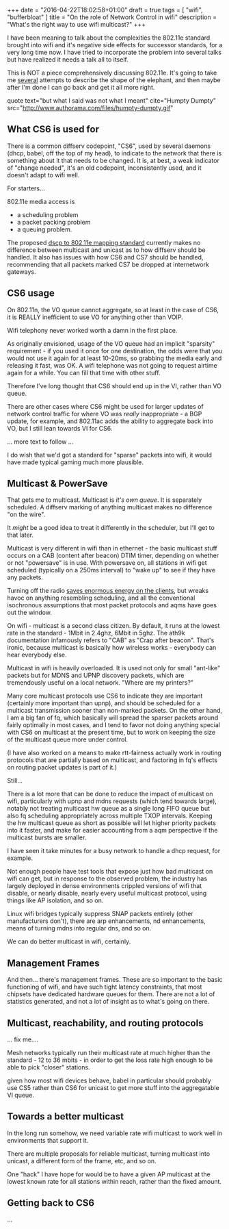 +++
date = "2016-04-22T18:02:58+01:00"
draft = true
tags = [ "wifi", "bufferbloat" ]
title = "On the role of Network Control in wifi"
description = "What's the right way to use wifi multicast?"
+++

I have been meaning to talk about the complexities the 802.11e standard
brought into wifi and it's negative side effects for successor
standards, for a very long time now. I have tried to incorporate the problem into
several talks but have realized it needs a talk all to itself.

This is NOT a piece comprehensively discussing 802.11e. It's going to
take me [several](/post/hw_queue_selection_in_wifi) attempts to describe
the shape of the elephant, and then maybe after I'm done I can go back
and get it all more right.

quote text="but what I said was not what I meant" cite="Humpty
Dumpty" src="http://www.authorama.com/files/humpty-dumpty.gif"

## What CS6 is used for

There is a common diffserv codepoint, "CS6", used by several daemons
(dhcp, babel, off the top of my head), to indicate to the network that
there is something about it that needs to be changed. It is, at best,
a weak indicator of "change needed", it's an old codepoint,
inconsistently used, and it doesn't adapt to wifi well.

For starters...

802.11e media access is

- a scheduling problem
- a packet packing problem
- a queuing problem.

The proposed
[dscp to 802.11e mapping standard](https://tools.ietf.org/html/draft-szigeti-tsvwg-ieee-802-11e-01)
currently makes no difference between multicast and unicast as to how
diffserv should be handled. It also has issues with how CS6 and CS7
should be handled, recommending that all packets marked CS7 be dropped
at internetwork gateways.

## CS6 usage

On 802.11n, the VO queue cannot aggregate, so at least in the case of
CS6, it is REALLY inefficient to use VO for anything other than VOIP.

Wifi telephony never worked worth a damn in the first place.

As originally envisioned, usage of the VO queue had an implicit "sparsity"
requirement - if you used it once for one destination, the odds were
that you would not use it again for at least 10-20ms, so grabbing the media
early and releasing it fast, was OK. A wifi telephone was not going to
request airtime again for a while. You can fill that time with other stuff.

Therefore I've long thought that CS6 should end up in the VI, rather
than VO queue.

There are other cases where CS6 might be used for larger updates of
network control traffic for where VO was *really* inappropriate - a BGP
update, for example, and 802.11ac adds the ability to aggregate back
into VO, but I still lean towards VI for CS6.

... more text to follow ...

I do wish that we'd got a standard for "sparse" packets into wifi,
it would have made typical gaming much more plausible.

## Multicast & PowerSave

That gets me to multicast. Multicast is *it's own queue*. It is
separately scheduled. A diffserv marking of anything multicast makes no
difference "on the wire".

It *might* be a good idea to treat it differently in the scheduler, but
I'll get to that later.

Multicast is very different in wifi than in ethernet - the basic
multicast stuff occurs on a CAB (content after beacon) DTIM timer,
depending on whether or not "powersave" is in use. With powersave on,
all stations in wifi get scheduled (typically on a 250ms interval) to
"wake up" to see if they have any packets.

Turning off the radio
[saves enormous energy on the clients](http://fixme), but wreaks havoc
on anything resembling scheduling, and all the conventional isochronous
assumptions that most packet protocols and aqms have goes out the
window.

On wifi - multicast is a second class citizen. By default, it runs at
the lowest rate in the standard - 1Mbit in 2.4ghz, 6Mbit in 5ghz. The
ath9k documentation infamously refers to "CAB" as "Crap after beacon".
That's ironic, because multicast is basically how wireless works -
everybody can hear everybody else.

Multicast in wifi is heavily overloaded. It is used not only for small
"ant-like" packets but for MDNS and UPNP discovery packets, which are
tremendously useful on a local network. "Where are my printers?"

Many core multicast protocols use CS6 to indicate they are important
(certainly more important than upnp), and should be scheduled for a
multicast transmission sooner than non-marked packets. On the other
hand, I am a big fan of fq, which basically will spread the sparser
packets around fairly optimally in most cases, and I tend to favor not
doing anything special with CS6 on multicast at the present time, but to
work on keeping the size of the multicast queue more under control.

(I have also worked on a means to make rtt-fairness actually work in
routing protocols that are partially based on multicast, and factoring
in fq's effects on routing packet updates is part of it.)

Still...

There is a lot more that can be done to reduce the impact of multicast
on wifi, particularly with upnp and mdns requests (which tend towards
large), notably not treating multicast hw queue as a single long FIFO
queue but also fq scheduling appropriately across multiple TXOP
intervals. Keeping the hw multicast queue as short as possible will let
higher priority packets into it faster, and make for easier accounting
from a aqm perspective if the multicast bursts are smaller.

I have seen it take minutes for a busy network to handle a dhcp request,
for example.

Not enough people have test tools that expose just how bad multicast on
wifi can get, but in response to the observed problem, the industry has
largely deployed in dense environments crippled versions of wifi that
disable, or nearly disable, nearly every useful multicast protocol,
using things like AP isolation, and so on.

Linux wifi bridges typically suppress SNAP packets entirely (other
manufacturers don't), there are arp enhancements, nd enhancements, means
of turning mdns into regular dns, and so on.

We can do better multicast in wifi, certainly.

## Management Frames

And then... there's management frames. These are so important to the
basic functioning of wifi, and have such tight latency constraints, that
most chipsets have dedicated hardware queues for them. There are not a
lot of statistics generated, and not a lot of insight as to what's going
on there.

## Multicast, reachability, and routing protocols

... fix me....

Mesh networks typically run their multicast rate at much higher than the
standard - 12 to 36 mbits - in order to get the loss rate high enough to
be able to pick "closer" stations.

given how most wifi devices behave, babel in particular should probably
use CS5 rather than CS6 for unicast to get more stuff into the
aggregatable VI queue.

## Towards a better multicast

In the long run somehow, we need variable rate wifi multicast to work
well in environments that support it.

There are multiple proposals for reliable multicast, turning multicast
into unicast, a different form of the frame, etc, and so on.

One "hack" I have hope for would be to have a given AP multicast at the
lowest known rate for all stations within reach, rather than the fixed
amount.


## Getting back to CS6

...
